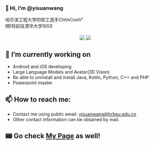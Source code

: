 ### 👋 Hi, I’m @yisuanwang
  
哈尔滨工程大学的软工选手ChhhCooh°  
❗即将前往清华大学SIGS

<p align="center">
  <img src ="https://github-readme-stats.vercel.app/api?username=yisuanwang&show_icons=true&hide_border=true&include_all_commits=true&count_private=true">
  <img src ="https://github-readme-stats.vercel.app/api/top-langs/?username=yisuanwang&layout=compact&hide_border=true&langs_count=4&include_all_commits=true&count_private=true">
</p>

## 🔭 I’m currently working on 
* Android and iOS developing
* Large Language Models and Avatar(3D Vison)
* Be able to uninstall and install Java, Kotlin, Python, C++ and PHP
* Powerpoint master

## 📫 How to reach me: 
* Contact me using public email: yisuanwang@hrbeu.edu.cn
* Other contact information can be obtained by mail.

## 📟 Go check [My Page](http://cjh.asia) as well!
